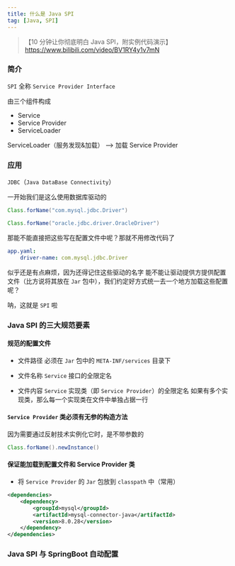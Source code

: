 ```yaml
---
title: 什么是 Java SPI
tag: [Java, SPI] 
---
```


> 【10 分钟让你彻底明白 Java SPI，附实例代码演示】 https://www.bilibili.com/video/BV1RY4y1v7mN

### 简介

`SPI` 全称 `Service Provider Interface`

由三个组件构成

- Service
- Service Provider
- ServiceLoader

ServiceLoader（服务发现&加载） --> 加载 Service Provider

### 应用

`JDBC`（`Java DataBase Connectivity`）

一开始我们是这么使用数据库驱动的

```java
Class.forName("com.mysql.jdbc.Driver")

Class.forName("oracle.jdbc.driver.OracleDriver")
```

那能不能直接把这些写在配置文件中呢？那就不用修改代码了

```yaml
app.yaml:
    driver-name: com.mysql.jdbc.Driver
```

似乎还是有点麻烦，因为还得记住这些驱动的名字
能不能让驱动提供方提供配置文件（比方说将其放在 `Jar` 包中），我们约定好方式统一去一个地方加载这些配置呢？

呐，这就是 `SPI` 啦

### Java SPI 的三大规范要素

#### 规范的配置文件

- 文件路径
必须在 `Jar` 包中的 `META-INF/services` 目录下

- 文件名称
`Service` 接口的全限定名

- 文件内容
`Service` 实现类（即 `Service Provider`）的全限定名
如果有多个实现类，那么每一个实现类在文件中单独占据一行

#### `Service Provider` 类必须有无参的构造方法

因为需要通过反射技术实例化它时，是不带参数的

```java
Class.forName().newInstance()
```

#### 保证能加载到配置文件和 Service Provider 类

- 将 `Service Provider` 的 `Jar` 包放到 `classpath` 中（常用）

```xml
<dependencies>
    <dependency>
        <groupId>mysql</groupId>
        <artifactId>mysql-connector-java</artifactId>
        <version>8.0.28</version>
    </dependency>
</dependencies>

```

### Java SPI 与 SpringBoot 自动配置